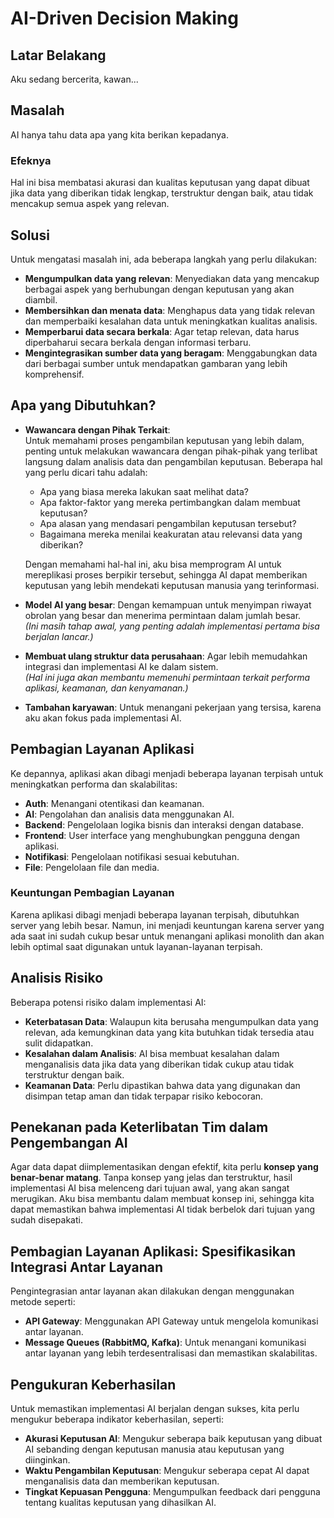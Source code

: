 # AI-Driven Decision Making

## Latar Belakang

Aku sedang bercerita, kawan...

## Masalah

AI hanya tahu data apa yang kita berikan kepadanya.

### Efeknya

Hal ini bisa membatasi akurasi dan kualitas keputusan yang dapat dibuat jika data yang diberikan tidak lengkap, terstruktur dengan baik, atau tidak mencakup semua aspek yang relevan.

## Solusi

Untuk mengatasi masalah ini, ada beberapa langkah yang perlu dilakukan:

- **Mengumpulkan data yang relevan**: Menyediakan data yang mencakup berbagai aspek yang berhubungan dengan keputusan yang akan diambil.
- **Membersihkan dan menata data**: Menghapus data yang tidak relevan dan memperbaiki kesalahan data untuk meningkatkan kualitas analisis.
- **Memperbarui data secara berkala**: Agar tetap relevan, data harus diperbaharui secara berkala dengan informasi terbaru.
- **Mengintegrasikan sumber data yang beragam**: Menggabungkan data dari berbagai sumber untuk mendapatkan gambaran yang lebih komprehensif.

## Apa yang Dibutuhkan?

- **Wawancara dengan Pihak Terkait**:  
   Untuk memahami proses pengambilan keputusan yang lebih dalam, penting untuk melakukan wawancara dengan pihak-pihak yang terlibat langsung dalam analisis data dan pengambilan keputusan. Beberapa hal yang perlu dicari tahu adalah:

  - Apa yang biasa mereka lakukan saat melihat data?
  - Apa faktor-faktor yang mereka pertimbangkan dalam membuat keputusan?
  - Apa alasan yang mendasari pengambilan keputusan tersebut?
  - Bagaimana mereka menilai keakuratan atau relevansi data yang diberikan?

  Dengan memahami hal-hal ini, aku bisa memprogram AI untuk mereplikasi proses berpikir tersebut, sehingga AI dapat memberikan keputusan yang lebih mendekati keputusan manusia yang terinformasi.

- **Model AI yang besar**: Dengan kemampuan untuk menyimpan riwayat obrolan yang besar dan menerima permintaan dalam jumlah besar.  
   _(Ini masih tahap awal, yang penting adalah implementasi pertama bisa berjalan lancar.)_

- **Membuat ulang struktur data perusahaan**: Agar lebih memudahkan integrasi dan implementasi AI ke dalam sistem.  
   _(Hal ini juga akan membantu memenuhi permintaan terkait performa aplikasi, keamanan, dan kenyamanan.)_

- **Tambahan karyawan**: Untuk menangani pekerjaan yang tersisa, karena aku akan fokus pada implementasi AI.

## Pembagian Layanan Aplikasi

Ke depannya, aplikasi akan dibagi menjadi beberapa layanan terpisah untuk meningkatkan performa dan skalabilitas:

- **Auth**: Menangani otentikasi dan keamanan.
- **AI**: Pengolahan dan analisis data menggunakan AI.
- **Backend**: Pengelolaan logika bisnis dan interaksi dengan database.
- **Frontend**: User interface yang menghubungkan pengguna dengan aplikasi.
- **Notifikasi**: Pengelolaan notifikasi sesuai kebutuhan.
- **File**: Pengelolaan file dan media.

### Keuntungan Pembagian Layanan

Karena aplikasi dibagi menjadi beberapa layanan terpisah, dibutuhkan server yang lebih besar. Namun, ini menjadi keuntungan karena server yang ada saat ini sudah cukup besar untuk menangani aplikasi monolith dan akan lebih optimal saat digunakan untuk layanan-layanan terpisah.

## Analisis Risiko

Beberapa potensi risiko dalam implementasi AI:

- **Keterbatasan Data**: Walaupun kita berusaha mengumpulkan data yang relevan, ada kemungkinan data yang kita butuhkan tidak tersedia atau sulit didapatkan.
- **Kesalahan dalam Analisis**: AI bisa membuat kesalahan dalam menganalisis data jika data yang diberikan tidak cukup atau tidak terstruktur dengan baik.
- **Keamanan Data**: Perlu dipastikan bahwa data yang digunakan dan disimpan tetap aman dan tidak terpapar risiko kebocoran.

## Penekanan pada Keterlibatan Tim dalam Pengembangan AI

Agar data dapat diimplementasikan dengan efektif, kita perlu **konsep yang benar-benar matang**. Tanpa konsep yang jelas dan terstruktur, hasil implementasi AI bisa melenceng dari tujuan awal, yang akan sangat merugikan. Aku bisa membantu dalam membuat konsep ini, sehingga kita dapat memastikan bahwa implementasi AI tidak berbelok dari tujuan yang sudah disepakati.

## Pembagian Layanan Aplikasi: Spesifikasikan Integrasi Antar Layanan

Pengintegrasian antar layanan akan dilakukan dengan menggunakan metode seperti:

- **API Gateway**: Menggunakan API Gateway untuk mengelola komunikasi antar layanan.
- **Message Queues (RabbitMQ, Kafka)**: Untuk menangani komunikasi antar layanan yang lebih terdesentralisasi dan memastikan skalabilitas.

## Pengukuran Keberhasilan

Untuk memastikan implementasi AI berjalan dengan sukses, kita perlu mengukur beberapa indikator keberhasilan, seperti:

- **Akurasi Keputusan AI**: Mengukur seberapa baik keputusan yang dibuat AI sebanding dengan keputusan manusia atau keputusan yang diinginkan.
- **Waktu Pengambilan Keputusan**: Mengukur seberapa cepat AI dapat menganalisis data dan memberikan keputusan.
- **Tingkat Kepuasan Pengguna**: Mengumpulkan feedback dari pengguna tentang kualitas keputusan yang dihasilkan AI.
